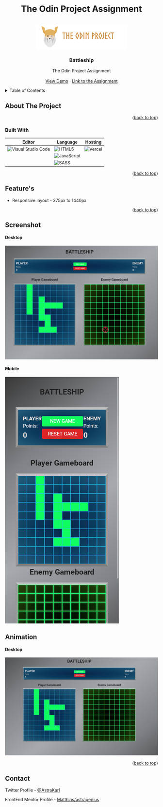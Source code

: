 <div align="center">
<h1>The Odin Project Assignment</h1>
</div>





<div id="top"></div>



<!-- PROJECT LOGO -->
<br />
<div align="center">
  <a href="https://github.com/github_username/repo_name">
    <img src="/screenshots/the-odin-img.png" alt="Logo" width="300" height="80">
  </a>

<h3 align="center">Battleship</h3>

  <p align="center">
    The Odin Project Assignment
    <br />
    <br />
    <a href="https://top-battleship.vercel.app/">View Demo</a>
    ·
    <a href="https://www.theodinproject.com/lessons/node-path-javascript-battleship">Link to the Assignment</a>
  </p>
</div>



<!-- TABLE OF CONTENTS -->
<details>
  <summary>Table of Contents</summary>
  <ol>
    <li>
      <a href="#about-the-project">About The Project</a>
      <ul>
        <li><a href="#built-with">Built With</a></li>
      </ul>
    </li>
    <li><a href="#usage">Usage</a></li>
    <li><a href="#contact">Contact</a></li>
    <li><a href="#acknowledgments">Acknowledgments</a></li>
  </ol>
</details>


<!-- ABOUT THE PROJECT -->
## About The Project





<p align="right">(<a href="#top">back to top</a>)</p>



### Built With
<div align="center">


| Editor      |                                             Language                                                                           |    Hosting   | 
| -----------                                               | -----------                                                                         | ----- |
| ![Visual Studio Code](https://img.shields.io/badge/Visual%20Studio%20Code-0078d7.svg?style=for-the-badge&logo=visual-studio-code&logoColor=white)| ![HTML5](https://img.shields.io/badge/html5-%23E34F26.svg?style=for-the-badge&logo=html5&logoColor=white)| ![Vercel](https://img.shields.io/badge/vercel-%23000000.svg?style=for-the-badge&logo=vercel&logoColor=white)
|                | ![JavaScript](https://img.shields.io/badge/javascript-%23323330.svg?style=for-the-badge&logo=javascript&logoColor=%23F7DF1E)|
|             | ![SASS](https://img.shields.io/badge/SASS-hotpink.svg?style=for-the-badge&logo=SASS&logoColor=white)       |

</div>




<p align="right">(<a href="#top">back to top</a>)</p>


## Feature's

- Responsive layout - 375px to 1440px


<p align="right">(<a href="#top">back to top</a>)</p>

<!-- USAGE EXAMPLES -->
## Screenshot
#### Desktop
![screenshot](/screenshots/TOP-Battleship-desktop.png)
#### Mobile
![screenshot](/screenshots/TOP-Battleship-mobile.png)
## Animation 
#### Desktop
![animation](/screenshots/top-battleship-2.gif)







<p align="right">(<a href="#top">back to top</a>)</p>


<!-- CONTACT -->
## Contact

Twitter Profile - [@AstraKarl](https://twitter.com/AstraKarl)

FrontEnd Mentor Profile - [Matthias/astragenius](https://www.frontendmentor.io/profile/astragenius)






<!-- MARKDOWN LINKS & IMAGES -->
<!-- https://www.markdownguide.org/basic-syntax/#reference-style-links -->
[contributors-shield]: https://img.shields.io/github/contributors/github_username/repo_name.svg?style=for-the-badge
[contributors-url]: https://github.com/github_username/repo_name/graphs/contributors
[forks-shield]: https://img.shields.io/github/forks/github_username/repo_name.svg?style=for-the-badge
[forks-url]: https://github.com/github_username/repo_name/network/members
[stars-shield]: https://img.shields.io/github/stars/github_username/repo_name.svg?style=for-the-badge
[stars-url]: https://github.com/github_username/repo_name/stargazers
[issues-shield]: https://img.shields.io/github/issues/github_username/repo_name.svg?style=for-the-badge
[issues-url]: https://github.com/github_username/repo_name/issues
[license-shield]: https://img.shields.io/github/license/github_username/repo_name.svg?style=for-the-badge
[license-url]: https://github.com/github_username/repo_name/blob/master/LICENSE.txt
[linkedin-shield]: https://img.shields.io/badge/-LinkedIn-black.svg?style=for-the-badge&logo=linkedin&colorB=555
[linkedin-url]: https://linkedin.com/in/linkedin_username
[product-screenshot]: images/screenshot.png